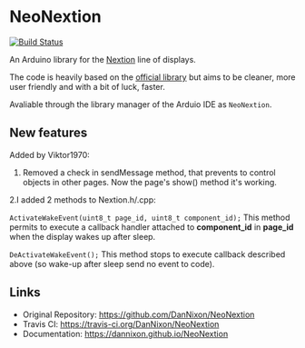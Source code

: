 # NeoNextion

[![Build Status](https://travis-ci.org/DanNixon/NeoNextion.svg?branch=master)](https://travis-ci.org/DanNixon/NeoNextion)

An Arduino library for the
[Nextion](http://wiki.iteadstudio.com/Nextion_HMI_Solution) line of displays.

The code is heavily based on the [official
library](https://github.com/itead/ITEADLIB_Arduino_Nextion) but aims to be
cleaner, more user friendly and with a bit of luck, faster.

Avaliable through the library manager of the Arduio IDE as `NeoNextion`.

## New features

Added by Viktor1970: 
1. Removed a check in sendMessage method, that prevents to control objects in other pages.  Now the page's show() method it's working.

2.I added 2 methods to Nextion.h/.cpp:

`ActivateWakeEvent(uint8_t page_id, uint8_t component_id);`
This method permits to execute a callback handler attached to **component_id** in **page_id** when the display wakes up after sleep.

`DeActivateWakeEvent();`
This method stops to execute callback described above (so wake-up after sleep send no event to code).

## Links

- Original Repository: https://github.com/DanNixon/NeoNextion
- Travis CI: https://travis-ci.org/DanNixon/NeoNextion
- Documentation: https://dannixon.github.io/NeoNextion
